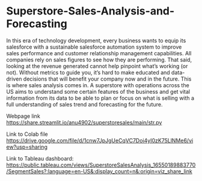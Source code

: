 # Superstore-Sales-Analysis-and-Forecasting
In this era of technology development, every business wants to equip its salesforce with a sustainable salesforce automation system to improve sales performance and customer relationship management capabilities.
All companies rely on sales figures to see how they are performing. That said, looking at the revenue generated cannot help pinpoint what’s working (or not). Without metrics to guide you, it’s hard to make educated and data-driven decisions that will benefit your company now and in the future. This is where sales analysis comes in.
A superstore with operations across the US aims to understand some certain features of the business and get vital information from its data to be able to plan or focus on what is selling with a full understanding of sales trend and forecasting for the future.

Webpage link
https://share.streamlit.io/anu4902/superstoresales/main/str.py

Link to Colab file
https://drive.google.com/file/d/1cnw7JpJgUeCqVC7Doi4yI0zK75LlNMe6/view?usp=sharing

Link to Tableau dashboard:	
https://public.tableau.com/views/SuperstoreSalesAnalysis_16550189883770/SegmentSales?:language=en-US&:display_count=n&:origin=viz_share_link
